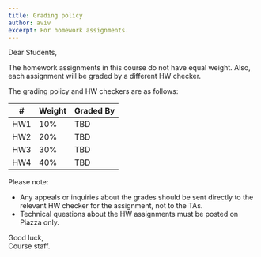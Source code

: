 ```yaml
---
title: Grading policy
author: aviv
excerpt: For homework assignments.
---
```


Dear Students,

The homework assignments in this course do not have equal weight.
Also, each assignment will be graded by a different HW checker.

The grading policy and HW checkers are as follows:


| #   | Weight | Graded By |
| -   | ------ | --------- |
| HW1 | 10%    | TBD       |
| HW2 | 20%    | TBD       |
| HW3 | 30%    | TBD       |
| HW4 | 40%    | TBD       |


Please note:
- Any appeals or inquiries about the grades should be sent directly to the
  relevant HW checker for the assignment, not to the TAs. 
- Technical questions about the HW assignments must be posted on Piazza only.


Good luck,  
Course staff.

